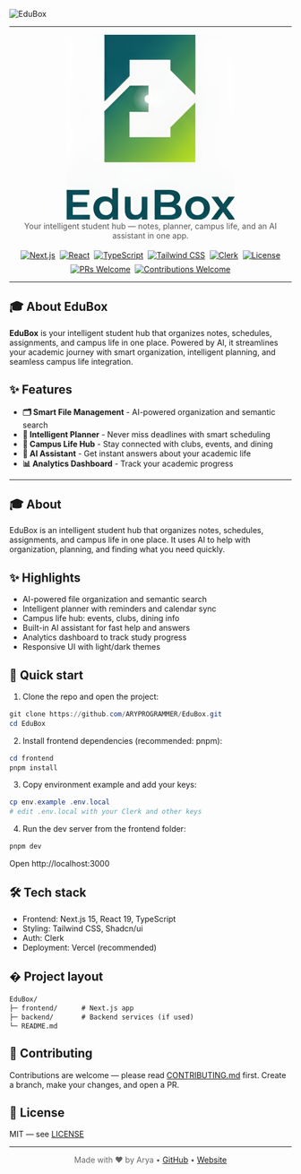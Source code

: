 ![EduBox](https://socialify.git.ci/ARYPROGRAMMER/EduBox/image?font=KoHo&forks=1&issues=1&language=1&name=1&owner=1&pattern=Floating+Cogs&stargazers=1&theme=Dark)

---

<div align="center" style="margin-top: 12px;">
   <img src="frontend/public/logo-text.png" alt="EduBox" width="300" />
   <p style="margin-top: 0; color: #555;">Your intelligent student hub — notes, planner, campus life, and an AI assistant in one app.</p>

   <div style="display:flex;flex-wrap:wrap;justify-content:center;gap:8px;margin-top:18px;">
      <!-- Row 1: core tech -->
      <a href="https://nextjs.org/" aria-label="Next.js">
         <img src="https://img.shields.io/badge/Next.js-15.5.2-black?style=for-the-badge&logo=next.js&logoColor=white" alt="Next.js" />
      </a>
      <a href="https://reactjs.org/" aria-label="React">
         <img src="https://img.shields.io/badge/React-19.1.0-61DAFB?style=for-the-badge&logo=react&logoColor=black" alt="React" />
      </a>
      <a href="https://typescriptlang.org/" aria-label="TypeScript">
         <img src="https://img.shields.io/badge/TypeScript-5.5.4-3178C6?style=for-the-badge&logo=typescript&logoColor=white" alt="TypeScript" />
      </a>
      <a href="https://tailwindcss.com/" aria-label="Tailwind CSS">
         <img src="https://img.shields.io/badge/Tailwind_CSS-3.4.17-38B2AC?style=for-the-badge&logo=tailwind-css&logoColor=white" alt="Tailwind CSS" />
      </a>
      <a href="https://clerk.com/" aria-label="Clerk">
         <img src="https://img.shields.io/badge/Clerk-Authentication-6C47FF?style=for-the-badge&logo=clerk&logoColor=white" alt="Clerk" />
      </a>
      <a href="LICENSE" aria-label="License">
         <img src="https://img.shields.io/badge/License-MIT-green.svg?style=for-the-badge" alt="License" />
      </a>
      <a href="http://makeapullrequest.com" aria-label="PRs Welcome">
         <img src="https://img.shields.io/badge/PRs-welcome-brightgreen.svg?style=for-the-badge" alt="PRs Welcome" />
      </a>
      <a href="CONTRIBUTING.md" aria-label="Contributions Welcome">
         <img src="https://img.shields.io/badge/contributions-welcome-brightgreen.svg?style=for-the-badge" alt="Contributions Welcome" />
      </a>

   </div>
</div>
</div>

---

## 🎓 About EduBox

**EduBox** is your intelligent student hub that organizes notes, schedules, assignments, and campus life in one place. Powered by AI, it streamlines your academic journey with smart organization, intelligent planning, and seamless campus life integration.

## ✨ Features

- **🗂️ Smart File Management** - AI-powered organization and semantic search
- **📅 Intelligent Planner** - Never miss deadlines with smart scheduling
- **🏫 Campus Life Hub** - Stay connected with clubs, events, and dining
- **🤖 AI Assistant** - Get instant answers about your academic life
- **📊 Analytics Dashboard** - Track your academic progress
---

## 🎓 About

EduBox is an intelligent student hub that organizes notes, schedules, assignments, and campus life in one place. It uses AI to help with organization, planning, and finding what you need quickly.

## ✨ Highlights

- AI-powered file organization and semantic search
- Intelligent planner with reminders and calendar sync
- Campus life hub: events, clubs, dining info
- Built-in AI assistant for fast help and answers
- Analytics dashboard to track study progress
- Responsive UI with light/dark themes

## 🚀 Quick start

1. Clone the repo and open the project:

```powershell
git clone https://github.com/ARYPROGRAMMER/EduBox.git
cd EduBox
```

2. Install frontend dependencies (recommended: pnpm):

```powershell
cd frontend
pnpm install
```

3. Copy environment example and add your keys:

```powershell
cp env.example .env.local
# edit .env.local with your Clerk and other keys
```

4. Run the dev server from the frontend folder:

```powershell
pnpm dev
```

Open http://localhost:3000

## 🛠️ Tech stack

- Frontend: Next.js 15, React 19, TypeScript
- Styling: Tailwind CSS, Shadcn/ui
- Auth: Clerk
- Deployment: Vercel (recommended)

## � Project layout

```
EduBox/
├─ frontend/      # Next.js app
├─ backend/       # Backend services (if used)
└─ README.md
```

## 🤝 Contributing

Contributions are welcome — please read [CONTRIBUTING.md](CONTRIBUTING.md) first. Create a branch, make your changes, and open a PR.

## 📝 License

MIT — see [LICENSE](LICENSE)

---

<div align="center" style="margin-top:14px;color:#666;">
   <p>Made with ❤️ by Arya • <a href="https://github.com/ARYPROGRAMMER">GitHub</a> • <a href="https://edubox.dev">Website</a></p>
</div>
